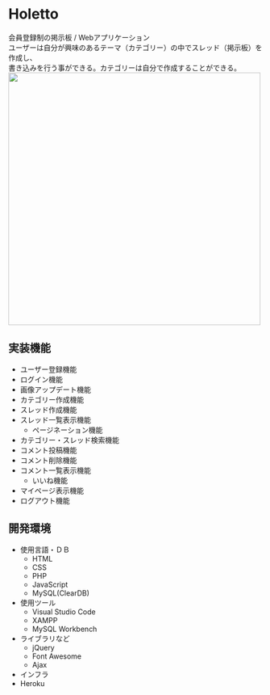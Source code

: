# Holetto
会員登録制の掲示板 / Webアプリケーション  
ユーザーは自分が興味のあるテーマ（カテゴリー）の中でスレッド（掲示板）を作成し、  
書き込みを行う事ができる。カテゴリーは自分で作成することができる。
<br>
<img src="https://user-images.githubusercontent.com/46701811/54836908-88b2b100-4d08-11e9-9dcc-16e64cb33d53.png" width="500">
## 実装機能
- ユーザー登録機能
- ログイン機能
- 画像アップデート機能
- カテゴリー作成機能
- スレッド作成機能
- スレッド一覧表示機能
  - ページネーション機能
- カテゴリー・スレッド検索機能
- コメント投稿機能
- コメント削除機能
- コメント一覧表示機能
   - いいね機能
- マイページ表示機能
- ログアウト機能
## 開発環境
- 使用言語・ＤＢ
  - HTML
  - CSS
  - PHP
  - JavaScript
  - MySQL(ClearDB)
- 使用ツール
  - Visual Studio Code
  - XAMPP
  - MySQL Workbench
- ライブラリなど
  - jQuery
  - Font Awesome
  - Ajax
- インフラ
 - Heroku
